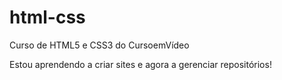 # html-css
 Curso de HTML5 e CSS3 do CursoemVídeo

Estou aprendendo a criar sites e agora a gerenciar repositórios!
